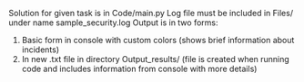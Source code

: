 Solution for given task is in Code/main.py
Log file must be included in Files/ under name sample_security.log
Output is in two forms:
  1. Basic form in console with custom colors (shows brief information about incidents)
  2. In new .txt file in directory Output_results/ (file is created when running code and includes information from console with more details)
